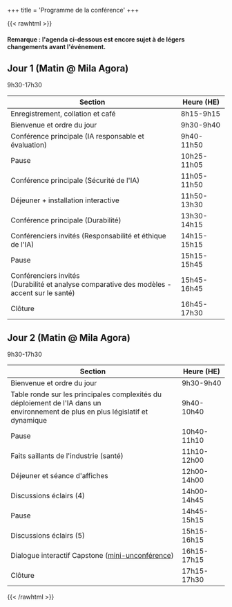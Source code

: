 +++
title = 'Programme de la conférence'
+++

{{< rawhtml >}}
<h4>Remarque : l'agenda ci-dessous est encore sujet à de légers changements avant l'événement.</h4>
<div class="flex flex-col gap-8">
  <!-- Jour 1 -->
  <section>
    <h2 class="!m-0">Jour 1 (Matin @ Mila Agora)</h2>
    <time class="!m-0">9h30-17h30</time>
    <div class="border border-gray-200 rounded-lg overflow-hidden mt-4">
      <table class="w-full border-collapse bg-white !m-0">
        <thead>
          <tr class="bg-[#232f44]">
            <th class="px-6 py-4 text-left font-semibold text-white">Section</th>
            <th class="border-l border-gray-200 px-6 py-4 text-right font-semibold text-white">Heure (HE)</th>
          </tr>
        </thead>
        <tbody>
          <tr class="hover:bg-gray-50 border-b border-gray-200">
            <td class="px-6 py-4 w-4/5">Enregistrement, collation et café</td>
            <td class="border-l border-gray-200 px-6 py-4 text-right font-medium text-gray-700 font-mono text-sm w-1/5"><time>8h15-9h15</time></td>
          </tr>
          <tr class="hover:bg-gray-50 border-b border-gray-200">
            <td class="px-6 py-4 w-4/5">Bienvenue et ordre du jour</td>
            <td class="border-l border-gray-200 px-6 py-4 text-right font-medium text-gray-700 font-mono text-sm w-1/5"><time>9h30-9h40</time></td>
          </tr>
          <tr class="hover:bg-gray-50 border-b border-gray-200">
            <td class="px-6 py-4 w-4/5">Conférence principale (IA responsable et évaluation)</td>
            <td class="border-l border-gray-200 px-6 py-4 text-right font-medium text-gray-700 font-mono text-sm w-1/5"><time>9h40-11h50</time></td>
          </tr>
          <tr class="hover:bg-gray-50 border-b border-gray-200">
            <td class="px-6 py-4 w-4/5">Pause</td>
            <td class="border-l border-gray-200 px-6 py-4 text-right font-medium text-gray-700 font-mono text-sm w-1/5"><time>10h25-11h05</time></td>
          </tr>
          <tr class="hover:bg-gray-50 border-b border-gray-200">
            <td class="px-6 py-4 w-4/5">Conférence principale (Sécurité de l'IA)</td>
            <td class="border-l border-gray-200 px-6 py-4 text-right font-medium text-gray-700 font-mono text-sm w-1/5"><time>11h05-11h50</time></td>
          </tr>
          <tr class="hover:bg-gray-50 border-b border-gray-200">
            <td class="px-6 py-4 w-4/5">Déjeuner + installation interactive</td>
            <td class="border-l border-gray-200 px-6 py-4 text-right font-medium text-gray-700 font-mono text-sm w-1/5"><time>11h50-13h30</time></td>
          </tr>
          <tr class="hover:bg-gray-50 border-b border-gray-200">
            <td class="px-6 py-4 w-4/5">Conférence principale (Durabilité)</td>
            <td class="border-l border-gray-200 px-6 py-4 text-right font-medium text-gray-700 font-mono text-sm w-1/5"><time>13h30-14h15</time></td>
          </tr>
          <tr class="hover:bg-gray-50 border-b border-gray-200">
            <td class="px-6 py-4 w-4/5">Conférenciers invités (Responsabilité et éthique de l'IA)</td>
            <td class="border-l border-gray-200 px-6 py-4 text-right font-medium text-gray-700 font-mono text-sm w-1/5"><time>14h15-15h15</time></td>
          </tr>
          <tr class="hover:bg-gray-50 border-b border-gray-200">
            <td class="px-6 py-4 w-4/5">Pause</td>
            <td class="border-l border-gray-200 px-6 py-4 text-right font-medium text-gray-700 font-mono text-sm w-1/5"><time>15h15-15h45</time></td>
          </tr>
          <tr class="hover:bg-gray-50 border-b border-gray-200">
            <td class="px-6 py-4 w-4/5">Conférenciers invités<br>(Durabilité et analyse comparative des modèles - accent sur le santé)</td>
            <td class="border-l border-gray-200 px-6 py-4 text-right font-medium text-gray-700 font-mono text-sm w-1/5"><time>15h45-16h45</time></td>
          </tr>
          <tr class="hover:bg-gray-50 border-b border-gray-200">
            <td class="px-6 py-4 w-4/5">Clôture</td>
            <td class="border-l border-gray-200 px-6 py-4 text-right font-medium text-gray-700 font-mono text-sm w-1/5"><time>16h45-17h30</time></td>
          </tr>
        </tbody>
      </table>
    </div>
  </section>

  <!-- Jour 2 -->
  <section>
    <h2 class="!m-0">Jour 2 (Matin @ Mila Agora)</h2>
    <time class="!m-0">9h30-17h30</time>
    <div class="border border-gray-200 rounded-lg overflow-hidden mt-4">
      <table class="w-full border-collapse bg-white !m-0">
        <thead>
          <tr class="bg-[#232f44]">
            <th class="px-6 py-4 text-left font-semibold text-white">Section</th>
            <th class="border-l border-gray-200 px-6 py-4 text-right font-semibold text-white">Heure (HE)</th>
          </tr>
        </thead>
        <tbody>
          <tr class="hover:bg-gray-50 border-b border-gray-200">
            <td class="px-6 py-4 w-4/5">Bienvenue et ordre du jour</td>
            <td class="border-l border-gray-200 px-6 py-4 text-right font-medium text-gray-700 font-mono text-sm w-1/5"><time>9h30-9h40</time></td>
          </tr>
          <tr class="hover:bg-gray-50 border-b border-gray-200">
            <td class="px-6 py-4 w-4/5">Table ronde sur les principales complexités du déploiement de l'IA dans un<br>environnement de plus en plus législatif et dynamique</td>
            <td class="border-l border-gray-200 px-6 py-4 text-right font-medium text-gray-700 font-mono text-sm w-1/5"><time>9h40-10h40</time></td>
          </tr>
          <tr class="hover:bg-gray-50 border-b border-gray-200">
            <td class="px-6 py-4 w-4/5">Pause</td>
            <td class="border-l border-gray-200 px-6 py-4 text-right font-medium text-gray-700 font-mono text-sm w-1/5"><time>10h40-11h10</time></td>
          </tr>
          <tr class="hover:bg-gray-50 border-b border-gray-200">
            <td class="px-6 py-4 w-4/5">Faits saillants de l'industrie (santé)</td>
            <td class="border-l border-gray-200 px-6 py-4 text-right font-medium text-gray-700 font-mono text-sm w-1/5"><time>11h10-12h00</time></td>
          </tr>
          <tr class="hover:bg-gray-50 border-b border-gray-200">
            <td class="px-6 py-4 w-4/5">Déjeuner et séance d'affiches</td>
            <td class="border-l border-gray-200 px-6 py-4 text-right font-medium text-gray-700 font-mono text-sm w-1/5"><time>12h00-14h00</time></td>
          </tr>
          <tr class="hover:bg-gray-50 border-b border-gray-200">
            <td class="px-6 py-4 w-4/5">Discussions éclairs (4)</td>
            <td class="border-l border-gray-200 px-6 py-4 text-right font-medium text-gray-700 font-mono text-sm w-1/5"><time>14h00-14h45</time></td>
          </tr>
          <tr class="hover:bg-gray-50 border-b border-gray-200">
            <td class="px-6 py-4 w-4/5">Pause</td>
            <td class="border-l border-gray-200 px-6 py-4 text-right font-medium text-gray-700 font-mono text-sm w-1/5"><time>14h45-15h15</time></td>
          </tr>
          <tr class="hover:bg-gray-50 border-b border-gray-200">
            <td class="px-6 py-4 w-4/5">Discussions éclairs (5)</td>
            <td class="border-l border-gray-200 px-6 py-4 text-right font-medium text-gray-700 font-mono text-sm w-1/5"><time>15h15-16h15</time></td>
          </tr>
          <tr class="hover:bg-gray-50 border-b border-gray-200">
            <td class="px-6 py-4 w-4/5">Dialogue interactif Capstone (<a href="https://fr.wikipedia.org/wiki/Non-conf%C3%A9rence" class="text-blue-600 font-normal">mini-unconférence</a>)</td>
            <td class="border-l border-gray-200 px-6 py-4 text-right font-medium text-gray-700 font-mono text-sm w-1/5"><time>16h15-17h15</time></td>
          </tr>
          <tr class="hover:bg-gray-50 border-b border-gray-200">
            <td class="px-6 py-4 w-4/5">Clôture</td>
            <td class="border-l border-gray-200 px-6 py-4 text-right font-medium text-gray-700 font-mono text-sm w-1/5"><time>17h15-17h30</time></td>
          </tr>
        </tbody>
      </table>
    </div>
  </section>
</div>
{{< /rawhtml >}}
